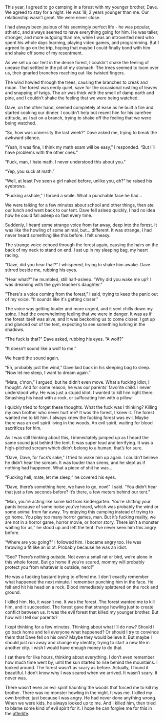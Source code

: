  This year, I agreed to go camping in a forest with my younger brother, Dave. We agreed to stay for a night. He was 18, 2 years younger than me. Our relationship wasn’t great. We were never close. 

I had always been jealous of his seemingly perfect life - he was popular, athletic, and always seemed to have everything going for him. He was taller, stronger, and more outgoing than me, while I was an introverted nerd who spent his whole days learning, playing video games, and programming. But I agreed to go on the trip, hoping that maybe I could finally bond with him and shake off some of my resentment.

As we set up our tent in the dense forest, I couldn't shake the feeling of unease that settled in the pit of my stomach. The trees seemed to loom over us, their gnarled branches reaching out like twisted fingers. 

The wind howled through the trees, causing the branches to creak and moan. The forest was eerily quiet, save for the occasional rustling of leaves and snapping of twigs. The air was thick with the smell of damp earth and pine, and I couldn't shake the feeling that we were being watched.

Dave, on the other hand, seemed completely at ease as he built a fire and started cooking our dinner. I couldn't help but resent him for his carefree attitude, as I sat on a branch, trying to shake off the feeling that we were being watched.

“So, how was university the last week?” Dave asked me, trying to break the awkward silence. 

“Yeah, it was fine, I think my math exam will be easy,” I responded. “But I’ll have problems with the other ones.”

“Fuck, man, I hate math. I never understood this about you.”

“Yep, you suck at math.”

“Well, at least I’ve seen a girl naked before, unlike you, eh?” he raised his eyebrows.

“Fucking asshole,” I forced a smile. What a punchable face he had…

We were talking for a few minutes about school and other things, then ate our lunch and went back to our tent. Dave fell asleep quickly, I had no idea how he could fall asleep so fast every time.

Suddenly, I heard some strange voice from far away, deep into the forest. It was like the howling of some animal, but… different. It was strange, I had never heard something like this before. I felt uneasy. 

The strange voice echoed through the forest again, causing the hairs on the back of my neck to stand on end. I sat up in my sleeping bag, my heart racing. 

"Dave, did you hear that?" I whispered, trying to shake him awake. Dave stirred beside me, rubbing his eyes.

"Hear what?" he mumbled, still half-asleep. “Why did you wake me up? I was dreaming with the gym teacher’s daughter.”

"There's a voice coming from the forest," I said, trying to keep the panic out of my voice. "It sounds like it's getting closer."

The voice was getting louder and more urgent, and it sent chills down my spine. I had the overwhelming feeling that we were in danger. It was as if the forest itself was alive, and it was beckoning us to come closer. I got up and glanced out of the tent, expecting to see something lurking in the shadows. 

“The fuck is that?” Dave asked, rubbing his eyes. “A wolf?”

“It doesn’t sound like a wolf to me.”

We heard the sound again.

“Eh, probably just the wind,” Dave laid back in his sleeping bag to sleep. “Now let me sleep, I want to dream again.” 

“Mate, c’mon,” I argued, but he didn’t even move. What a fucking idiot, I thought. And for some reason, he was our parents’ favorite child. I never understood why. He was just a stupid idiot. I wanted to kill him right there. Smashing his head with a rock, or suffocating him with a pillow. 

I quickly tried to forget these thoughts. What the fuck was I thinking? Killing my own brother who never hurt me? It was the forest, I knew it. The forest wanted me to kill him. I always knew the fucking forest was evil. Maybe there was an evil spirit living in the woods. An evil spirit, waiting for blood sacrifices for him.

As I was still thinking about this, I immediately jumped up as I heard the same sound just behind the tent. It was super loud and terrifying. It was a high-pitched scream which didn’t belong to a human, that’s for sure. 

“Dave, Dave, for fuck’s sake,” I tried to wake him up again. I couldn’t believe he didn’t hear the scream. It was louder than sirens, and he slept as if nothing had happened. What a piece of shit he was…

“Fucking hell, mate, let me sleep,” he covered his eyes.

“Dave, there’s something here, we have to go, now!” I said. “You didn’t hear that just a few seconds before? It’s there, a few meters behind our tent.”

“Man, you’re acting like some kid from kindergarten. You’re shitting your pants because of some noise you’ve heard, which was probably the wind or some animal from far away. Try enjoying this camping instead of trying to go home. You play too many horror games, man. But it’s fucking reality, we are not in a horror game, horror movie, or horror story. There isn’t a monster waiting for us,” he stood up and left the tent. I’ve never seen him this angry before.

“Where are you going?” I followed him. I became angry too. He was throwing a fit like an idiot. Probably because he was an idiot.

“See? There’s nothing outside. Not even a small rat or bird, we’re alone in this whole forest. But go home if you’re scared, mommy will probably protect you from whatever is outside, nerd!”

He was a fucking bastard trying to offend me. I don’t exactly remember what happened the next minute. I remember punching him in the face. He fell and hit his head on a rock. Blood immediately splattered on the rock and ground. 

I killed him. No, it wasn’t me. It was the forest. The forest wanted me to kill him, and it succeeded. The forest gave that strange howling just to create conflict between us. It was the evil forest that killed my younger brother. But how will I tell our parents? 

I kept thinking for a few minutes. Thinking about what I’ll do now? Should I go back home and tell everyone what happened? Or should I try to convince them that Dave fell on his own? Maybe they would believe it. But maybe I should just run away and change my identity, trying to start a new life in another city. I wish I would have enough money to do that.

I sat there for like hours, thinking about everything. I don’t even remember how much time went by, until the sun started to rise behind the mountains. I looked around. The forest wasn’t as scary as before. Actually, I found it beautiful. I don’t know why I was scared when we arrived. It wasn’t scary. It never was.

There wasn’t even an evil spirit haunting the woods that forced me to kill my brother. There was no monster howling in the night. It was me. I killed my own brother, just because I was angry. He had never done anything wrong. When we were kids, he always looked up to me. And I killed him, then tried to blame some kind of evil spirit for it. I hope he can forgive me for this in the [afterlife](https://www.reddit.com/r/polgari/).